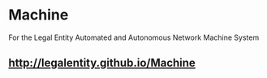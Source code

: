 # Machine
For the Legal Entity Automated and Autonomous Network Machine System

## http://legalentity.github.io/Machine
